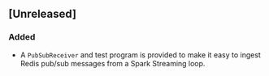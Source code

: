 ## [Unreleased]
### Added
- A `PubSubReceiver` and test program is provided to make it easy to ingest Redis pub/sub messages from a Spark Streaming loop.
